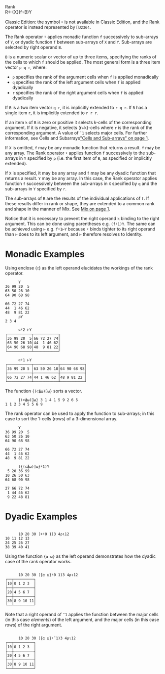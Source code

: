 <div class="heading">
  <div class="name">Rank</div>
  <div class="command">R←{X}(f⍤B)Y</div>
</div>

Classic Edition:  the symbol `⍤` is not available in Classic Edition, and the Rank operator is instead represented by `⎕U2364`.

The Rank operator `⍤` applies monadic function `f` successively to sub-arrays of `Y`, or dyadic function `f` between sub-arrays of `X` and `Y`. Sub-arrays are selected by right operand `B`.

`B` is a numeric scalar or vector of up to three items, specifying the ranks of the cells to which `f` should be applied. The most general form is a three item vector `p q r`, where:

- `p` specifies the rank of the argument cells when `f` is applied monadically
- `q` specifies the rank of the left argument cells when `f` is applied dyadically
- `r` specifies the rank of the right argument cells when `f` is applied dyadically

If `B` is a two item vector `q r`, it is implicitly extended to `r q r`. If  `B` has a single item `r`, it is implicitly extended to `r r r`.

If an item `k` of `B` is zero or positive it selects k-cells of the corresponding argument. If it is negative, it selects (r+k)-cells where `r` is the rank of the corresponding argument. A value of `¯1` selects major cells.  For further information, see Cells and Subarrays["Cells and Sub-arrays" on page 1](/introduction/variables/cells-and-subarrays.md#CellsSubarrays).

If `X` is omitted, `f` may be any monadic function that returns a result. `Y` may be any array. The Rank operator `⍤` applies function `f` successively to the sub-arrays in `Y` specified by `p` (i.e. the first item of `B`, as specified or implicitly extended).

If `X` is specified, it may be any array and `f` may be any dyadic function that returns a result. `Y` may be any array. In this case, the Rank operator applies function `f` successively between the sub-arrays in `X` specified by `q` and the sub-arrays in `Y` specified by `r`.

The sub-arrays of `R` are the results of the individual applications of `f`. If these results differ in rank or shape, they are extended to a common rank and shape in the manner of Mix. See [Mix on page 1](/primitive-functions/mix.md#Mix).

Notice that it is necessary to prevent the right operand `k` binding to the right argument. This can be done using parentheses e.g. `(f⍤1)Y`. The same can be achieved using  `⊢` e.g. `f⍤1⊢Y` because `⍤` binds tighter to its right operand than `⊢` does to its left argument, and `⊢` therefore resolves to Identity.

# Monadic Examples

Using enclose (`⊂`) as the left operand elucidates the workings of the rank operator.
```apl
      Y
36 99 20  5
63 50 26 10
64 90 68 98
           
66 72 27 74
44  1 46 62
48  9 81 22
      ⍴Y
2 3 4
```
```apl
      ⊂⍤2 ⊢Y
┌───────────┬───────────┐
│36 99 20  5│66 72 27 74│
│63 50 26 10│44  1 46 62│
│64 90 68 98│48  9 81 22│
└───────────┴───────────┘
```
```apl
      ⊂⍤1 ⊢Y
┌───────────┬───────────┬───────────┐
│36 99 20 5 │63 50 26 10│64 90 68 98│
├───────────┼───────────┼───────────┤
│66 72 27 74│44 1 46 62 │48 9 81 22 │
└───────────┴───────────┴───────────┘
```

The function `{(⊂⍋⍵)⌷⍵}` sorts a vector.
```apl
      {(⊂⍋⍵)⌷⍵} 3 1 4 1 5 9 2 6 5
1 1 2 3 4 5 5 6 9
```

The rank operator can be used to apply the function to sub-arrays; in this case to sort the 1-cells (rows) of a 3-dimensional array.
```apl
      Y
36 99 20  5
63 50 26 10
64 90 68 98
           
66 72 27 74
44  1 46 62
48  9 81 22
```
```apl
      ({(⊂⍋⍵)⌷⍵}⍤1)Y
 5 20 36 99
10 26 50 63
64 68 90 98
           
27 66 72 74
 1 44 46 62
 9 22 48 81
```

# Dyadic Examples
```apl

      10 20 30 (+⍤0 1)3 4⍴⍳12
10 11 12 13
24 25 26 27
38 39 40 41
```

Using the function `{⍺ ⍵}`  as the left operand demonstrates how the dyadic case of the rank operator works.
```apl

      10 20 30 ({⍺ ⍵}⍤0 1)3 4⍴⍳12
┌──┬─────────┐
│10│0 1 2 3  │
├──┼─────────┤
│20│4 5 6 7  │
├──┼─────────┤
│30│8 9 10 11│
└──┴─────────┘

```

Note that a right operand of `¯1` applies the function between the major cells (in this case *elements*) of the left argument, and the major cells (in this case *rows*) of the right argument.
```apl

      10 20 30 ({⍺ ⍵}⍤¯1)3 4⍴⍳12
┌──┬─────────┐
│10│0 1 2 3  │
├──┼─────────┤
│20│4 5 6 7  │
├──┼─────────┤
│30│8 9 10 11│
└──┴─────────┘

```
